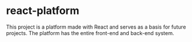 # react-platform
This project is a platform made with React and serves as a basis for future projects. The platform has the entire front-end and back-end system.
